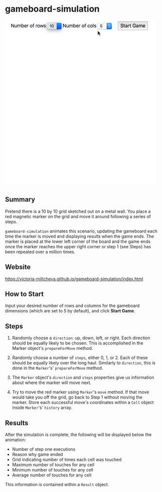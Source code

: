 # gameboard-simulation

![Gameboard Sim](/img/gameboard.gif "Gameboard Sim")

## Summary
Pretend there is a 10 by 10 grid sketched out on a metal wall. You place a red magnetic marker on the grid and move it around following a series of steps.

`gameboard-simulation` animates this scenario, updating the gameboard each time the marker is moved and displaying results when the game ends. The marker is placed at the lower left corner of the board and the game ends once the marker reaches the upper right corner or step 1 (see Steps) has been repeated over a million times.

## Website
https://victoria-miltcheva.github.io/gameboard-simulation/index.html

## How to Start
Input your desired number of rows and columns for the gameboard dimensions (which are set to 5 by default), and click **Start Game**.

## Steps
1. Randomly choose a `direction`: up, down, left, or right. Each direction should be equally likely to be chosen. This is accomplished in the Marker object's `prepareForMove` method.

2. Randomly choose a number of `steps`, either 0, 1, or 2. Each of these should be equally likely over the long haul. Similarly to `direction`, this is done in the `Marker`'s' `prepareForMove` method.

3. The `Marker` object's `direction` and `steps` properties give us information about where the marker will move next.

4. Try to move the red marker using `Marker`'s `move` method. If that move would take you off the grid, go back to Step 1 without moving the marker. Store each successful move's coordinates within a `Cell` object inside `Marker`'s' `history` array.

## Results
After the simulation is complete, the following will be displayed below the animation:

- Number of step one executions
- Reason why game ended
- Grid indicating number of times each cell was touched
- Maximum number of touches for any cell
- Minimum number of touches for any cell
- Average number of touches for any cell

This information is contained within a `Result` object.
